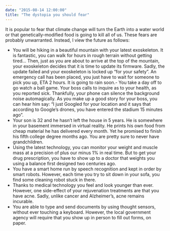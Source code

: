 ```yaml
---
date: "2015-08-14 12:00:00"
title: "The dystopia you should fear"
---
```




It is popular to fear that climate change will turn the Earth into a water world or that genetically-modified food is going to kill all of us. These fears are probably unwarranted. Instead, I view the future as follows:

- You will be hiking in a beautiful mountain with your latest exoskeleton. It is fantastic, you can walk for hours in rough terrain without getting tired&hellip; Then, just as you are about to arrive at the top of the mountain, your exoskeleton decides that it is time to update its firmware. Sadly, the update failed and your exoskeleton is locked up &ldquo;for your safety&rdquo;. An emergency call has been placed, you just have to wait for someone to pick you up, ETA 2 hours. It is going to rain soon.- You take a day off to go watch a ball game. Your boss calls to inquire as to your health, as you reported sick. Thankfully, your phone can silence the background noise automagically. As you make up a good story for your boss, you can hear him say: &ldquo;I just Googled for your location and it says that according to Google&rsquo;s drones, you have entered the stadium 15 minutes ago&rdquo;.
- Your son is 32 and he hasn&rsquo;t left the house in 5 years. He is somewhere in your basement immersed in virtual reality. He prints his own food from cheap material he has delivered every month. Yet he promised to finish his fifth college degree months ago. You are pretty sure to never have grandchildren.
- Using the latest technology, you can monitor your weight and muscle mass at a precision of plus our minus 1% in real time. But to get your drug prescription, you have to show up to a doctor that weights you using a balance first designed two centuries ago.
- You have a smart home run by speech recognition and kept in order by smart robots. However, each time you try to sit down in your sofa, you find some cleaning robot stuck in there.
- Thanks to medical technology you feel and look younger than ever. However, one side-effect of your rejuvenation treatments are that you have acne. Sadly, unlike cancer and Alzheimer&rsquo;s, acne remains incurable.
- You are able to type and send documents by using thought sensors, without ever touching a keyboard. However, the local government agency will require that you show up in person to fill out forms, on paper.


